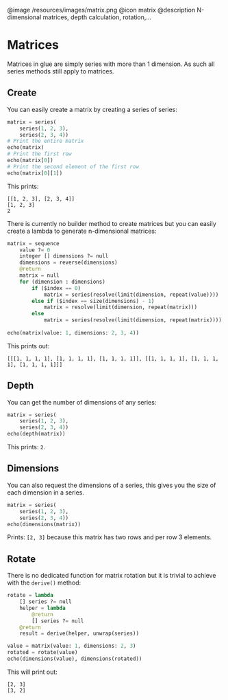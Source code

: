 @image /resources/images/matrix.png
@icon matrix
@description N-dimensional matrices, depth calculation, rotation,...

# Matrices

Matrices in glue are simply series with more than 1 dimension. As such all series methods still apply to matrices.

## Create

You can easily create a matrix by creating a series of series:

```python
matrix = series(
	series(1, 2, 3),
	series(2, 3, 4))
# Print the entire matrix
echo(matrix)
# Print the first row
echo(matrix[0])
# Print the second element of the first row
echo(matrix[0][1])
```

This prints:

```
[[1, 2, 3], [2, 3, 4]]
[1, 2, 3]
2
```

There is currently no builder method to create matrices but you can easily create a lambda to generate n-dimensional matrices:

```python
matrix = sequence
	value ?= 0
	integer [] dimensions ?= null
	dimensions = reverse(dimensions)
	@return
	matrix = null
	for (dimension : dimensions)
		if ($index == 0)
			matrix = series(resolve(limit(dimension, repeat(value))))
		else if ($index == size(dimensions) - 1)
			matrix = resolve(limit(dimension, repeat(matrix)))
		else
			matrix = series(resolve(limit(dimension, repeat(matrix))))
			
echo(matrix(value: 1, dimensions: 2, 3, 4))
```

This prints out:

```
[[[1, 1, 1, 1], [1, 1, 1, 1], [1, 1, 1, 1]], [[1, 1, 1, 1], [1, 1, 1, 1], [1, 1, 1, 1]]]
```

## Depth

You can get the number of dimensions of any series:

```python
matrix = series(
	series(1, 2, 3),
	series(2, 3, 4))
echo(depth(matrix))
```

This prints: `2`.

## Dimensions

You can also request the dimensions of a series, this gives you the size of each dimension in a series.

```python
matrix = series(
	series(1, 2, 3),
	series(2, 3, 4))
echo(dimensions(matrix))
```

Prints: ``[2, 3]`` because this matrix has two rows and per row 3 elements.

## Rotate

There is no dedicated function for matrix rotation but it is trivial to achieve with the ``derive()`` method:

```python
rotate = lambda
	[] series ?= null
	helper = lambda
		@return
		[] series ?= null
	@return
	result = derive(helper, unwrap(series))

value = matrix(value: 1, dimensions: 2, 3)
rotated = rotate(value)
echo(dimensions(value), dimensions(rotated))
```

This will print out:

```
[2, 3]
[3, 2]
```
